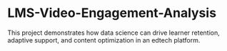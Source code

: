 # LMS-Video-Engagement-Analysis
This project demonstrates how data science can drive learner retention, adaptive support, and content optimization in an edtech platform.
